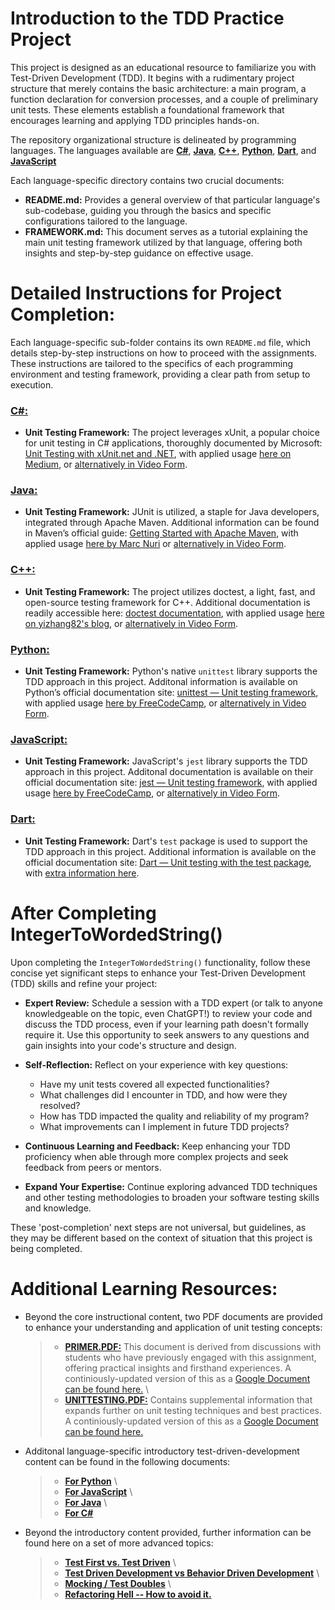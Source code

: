 # Introduction to the TDD Practice Project

This project is designed as an educational resource to familiarize you with Test-Driven Development (TDD). It begins with a rudimentary project structure that merely contains the basic architecture: a main program, a function declaration for conversion processes, and a couple of preliminary unit tests. These elements establish a foundational framework that encourages learning and applying TDD principles hands-on.

The repository organizational structure is delineated by programming languages. The languages available are [**C#**](https://github.com/css-software-engineering-studio/sample-tdd/tree/main/csharp), [**Java**](https://github.com/css-software-engineering-studio/sample-tdd/tree/main/java), [**C++**](https://github.com/css-software-engineering-studio/sample-tdd/tree/main/cplusplus), [**Python**](https://github.com/css-software-engineering-studio/sample-tdd/tree/main/python), [**Dart**](https://github.com/css-software-engineering-studio/sample-tdd/tree/main/dart), and [**JavaScript**](https://github.com/css-software-engineering-studio/sample-tdd/tree/main/javascript)

Each language-specific directory contains two crucial documents:

- **README.md:** Provides a general overview of that particular language's sub-codebase, guiding you through the basics and specific configurations tailored to the language.
- **FRAMEWORK.md:** This document serves as a tutorial explaining the main unit testing framework utilized by that language, offering both insights and step-by-step guidance on effective usage.

# Detailed Instructions for Project Completion:

Each language-specific sub-folder contains its own `README.md` file, which details step-by-step instructions on how to proceed with the assignments. These instructions are tailored to the specifics of each programming environment and testing framework, providing a clear path from setup to execution.

### [C#:](https://github.com/css-software-engineering-studio/sample-tdd/tree/main/csharp)

- **Unit Testing Framework:** The project leverages xUnit, a popular choice for unit testing in C# applications, thoroughly documented by Microsoft: [Unit Testing with xUnit.net and .NET](https://learn.microsoft.com/en-us/dotnet/core/testing/unit-testing-with-dotnet-test), with applied usage [here on Medium](https://medium.com/@kova98/unit-testing-net-7-code-with-xunit-a0cfbca75599), or [alternatively in Video Form](https://www.youtube.com/watch?v=mtlE-iHIrH0).

### [Java:](https://github.com/css-software-engineering-studio/sample-tdd/tree/main/java)

- **Unit Testing Framework:** JUnit is utilized, a staple for Java developers, integrated through Apache Maven. Additional information can be found in Maven’s official guide: [Getting Started with Apache Maven](https://maven.apache.org/guides/getting-started/maven-in-five-minutes.html), with applied usage [here by Marc Nuri](https://blog.marcnuri.com/junit5-how-to-run-unit-tests-in-maven) or [alternatively in Video Form](https://www.youtube.com/watch?v=3IORu_Q0v0E).

### [C++:](https://github.com/css-software-engineering-studio/sample-tdd/tree/main/cplusplus)

- **Unit Testing Framework:** The project utilizes doctest, a light, fast, and open-source testing framework for C++. Additional documentation is readily accessible here: [doctest documentation](bit.ly/doctest-docs), with applied usage [here on yizhang82's blog](https://yizhang82.dev/doctest), or [alternatively in Video Form](https://www.youtube.com/watch?v=SiuuotWSFkw).

### [Python:](https://github.com/css-software-engineering-studio/sample-tdd/tree/main/python)

- **Unit Testing Framework:** Python's native `unittest` library supports the TDD approach in this project. Additonal information is available on Python’s official documentation site: [unittest — Unit testing framework](https://docs.python.org/3/library/unittest.html), with applied usage [here by FreeCodeCamp](https://www.freecodecamp.org/news/learning-to-test-with-python-997ace2d8abe/), or [alternatively in Video Form](https://www.youtube.com/watch?v=ibVSPVz2LAA).

### [JavaScript:](https://github.com/css-software-engineering-studio/sample-tdd/tree/main/javascript)

- **Unit Testing Framework:** JavaScript's `jest` library supports the TDD approach in this project. Additonal documentation is available on their official documentation site: [jest — Unit testing framework](https://jestjs.io/docs/getting-started), with applied usage [here by FreeCodeCamp](https://www.freecodecamp.org/news/test-driven-development-tutorial-how-to-test-javascript-and-reactjs-app/), or [alternatively in Video Form](https://www.youtube.com/watch?v=VfTkMjccTzc).

### [Dart:](https://github.com/css-software-engineering-studio/sample-tdd/tree/main/dart)

- **Unit Testing Framework:** Dart's `test` package is used to support the TDD approach in this project. Additional information is available on the official documentation site: [Dart — Unit testing with the test package](https://dart.dev/tools/dart-test), with [extra information here](https://github.com/Yczar/test-driven-dart).

# After Completing IntegerToWordedString()

Upon completing the `IntegerToWordedString()` functionality, follow these concise yet significant steps to enhance your Test-Driven Development (TDD) skills and refine your project:

- **Expert Review:** Schedule a session with a TDD expert (or talk to anyone knowledgeable on the topic, even ChatGPT!) to review your code and discuss the TDD process, even if your learning path doesn't formally require it. Use this opportunity to seek answers to any questions and gain insights into your code's structure and design.
- **Self-Reflection:** Reflect on your experience with key questions:

  - Have my unit tests covered all expected functionalities?
  - What challenges did I encounter in TDD, and how were they resolved?
  - How has TDD impacted the quality and reliability of my program?
  - What improvements can I implement in future TDD projects?

- **Continuous Learning and Feedback:** Keep enhancing your TDD proficiency when able through more complex projects and seek feedback from peers or mentors.
- **Expand Your Expertise:** Continue exploring advanced TDD techniques and other testing methodologies to broaden your software testing skills and knowledge.

These 'post-completion' next steps are not universal, but guidelines, as they may be different based on the context of situation that this project is being completed.

# Additional Learning Resources:

- Beyond the core instructional content, two PDF documents are provided to enhance your understanding and application of unit testing concepts:

  > - [**PRIMER.PDF:**](https://github.com/css-software-engineering-studio/sample-tdd/blob/main/PRIMER.pdf) This document is derived from discussions with students who have previously engaged with this assignment, offering practical insights and firsthand experiences. A continiously-updated version of this as a [Google Document can be found here.](https://docs.google.com/document/d/1Uxb2fVq267BSKKTXfm6147A4C6zFFDlfIKALhYliaSc/edit?usp=sharing) \
  > - [**UNITTESTING.PDF:**](https://github.com/css-software-engineering-studio/sample-tdd/blob/main/UNITTESTING.pdf) Contains supplemental information that expands further on unit testing techniques and best practices. A continiously-updated version of this as a [Google Document can be found here.](https://docs.google.com/document/d/16ESV-HJAJi5HvYEkTLNpJCUNP5w9-axnhDSB2uQB3Ts/edit?usp=sharing)

- Additonal language-specific introductory test-driven-development content can be found in the following documents:

  > - [**For Python**](https://github.com/unicodeveloper/awesome-tdd?tab=readme-ov-file#tdd-in-python) \
  > - [**For JavaScript**](https://github.com/unicodeveloper/awesome-tdd?tab=readme-ov-file#tdd-in-javascript) \
  > - [**For Java**](https://github.com/unicodeveloper/awesome-tdd?tab=readme-ov-file#tdd-in-javascript) \
  > - [**For C#**](https://github.com/unicodeveloper/awesome-tdd?tab=readme-ov-file#tdd-in-c)

- Beyond the introductory content provided, further information can be found here on a set of more advanced topics:
  > - [**Test First vs. Test Driven**](https://dev.to/mindplay/test-driven-vs-test-first-24ea) \
  > - [**Test Driven Development vs Behavior Driven Development**](https://joshldavis.com/2013/05/27/difference-between-tdd-and-bdd/) \
  > - [**Mocking / Test Doubles**](https://blog.pragmatists.com/test-doubles-fakes-mocks-and-stubs-1a7491dfa3da) \
  > - [**Refactoring Hell -- How to avoid it.**](https://wiki.c2.com/?RefactoringHell)
